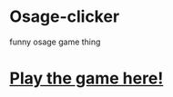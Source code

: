 # Osage-clicker
funny osage game thing
# [Play the game here!](https://gamingdimigd.pages.dev/games/osage_clicker/)